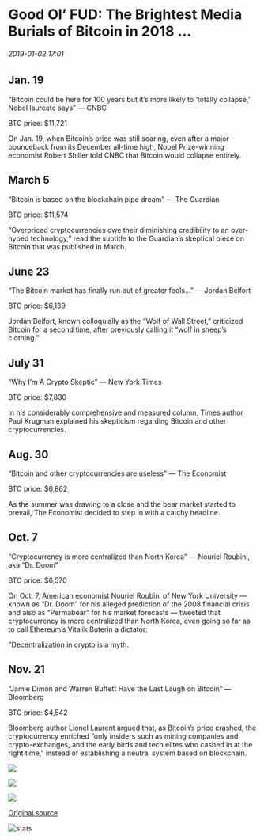 # Good Ol’ FUD: The Brightest Media Burials of Bitcoin in 2018 ...

###### 2019-01-02 17:01

## Jan. 19

“Bitcoin could be here for 100 years but it’s more likely to ‘totally collapse,’ Nobel laureate says” — CNBC

BTC price: $11,721

On Jan. 19, when Bitcoin’s price was still soaring, even after a major bounceback from its December all-time high, Nobel Prize-winning economist Robert Shiller told CNBC that Bitcoin would collapse entirely.

## March 5

“Bitcoin is based on the blockchain pipe dream” — The Guardian

BTC price: $11,574

“Overpriced cryptocurrencies owe their diminishing credibility to an over-hyped technology,” read the subtitle to the Guardian’s skeptical piece on Bitcoin that was published in March.

## June 23

“The Bitcoin market has finally run out of greater fools…” — Jordan Belfort

BTC price: $6,139

Jordan Belfort, known colloquially as the “Wolf of Wall Street,” criticized Bitcoin for a second time, after previously calling it “wolf in sheep’s clothing.”

## July 31

“Why I’m A Crypto Skeptic” — New York Times

BTC price: $7,830

In his considerably comprehensive and measured column, Times author Paul Krugman explained his skepticism regarding Bitcoin and other cryptocurrencies.

## Aug. 30

“Bitcoin and other cryptocurrencies are useless” — The Economist

BTC price: $6,862

As the summer was drawing to a close and the bear market started to prevail, The Economist decided to step in with a catchy headline.

## Oct. 7

“Cryptocurrency is more centralized than North Korea” — Nouriel Roubini, aka “Dr. Doom”

BTC price: $6,570

On Oct. 7, American economist Nouriel Roubini of New York University — known as “Dr. Doom” for his alleged prediction of the 2008 financial crisis and also as “Permabear” for his market forecasts — tweeted that cryptocurrency is more centralized than North Korea, even going so far as to call Ethereum’s Vitalik Buterin a dictator:

"Decentralization in crypto is a myth.

## Nov. 21

“Jamie Dimon and Warren Buffett Have the Last Laugh on Bitcoin” — Bloomberg

BTC price: $4,542

Bloomberg author Lionel Laurent argued that, as Bitcoin’s price crashed, the cryptocurrency enriched “only insiders such as mining companies and crypto-exchanges, and the early birds and tech elites who cashed in at the right time,” instead of establishing a neutral system based on blockchain.

![](https://s3.cointelegraph.com/storage/uploads/view/940234b74c65ceb94dc7474e75135c0b.jpg)

![](https://s3.cointelegraph.com/storage/uploads/view/c5367a668e131c99665c786791cf674b.jpg)

![](https://s3.cointelegraph.com/storage/uploads/view/9320fa0dd9eadf16822f83a66e0331b8.jpg)

[Original source](https://cointelegraph.com/news/good-ol-fud-the-brightest-media-burials-of-bitcoin-in-2018)

![stats](https://c.statcounter.com/11760860/0/a89fa40b/1/ "stats")